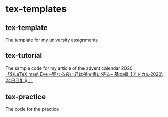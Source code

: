 # tex-templates

## tex-template
The template for my university assignments

## tex-tutorial
The sample code for my article of the advent calendar 2020  
[「$\LaTeX mas\ Eve ~聖なる夜に君は美文書に浸る~ 基本編【アドカレ2020\ 24日目】$ 」](https://core.digicre.net/blog/article/60)

## tex-practice
The code for the practice
